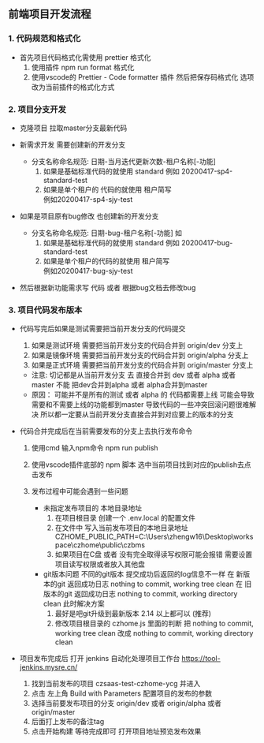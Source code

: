 ## 前端项目开发流程

### 1. 代码规范和格式化

- 首先项目代码格式化需使用 prettier 格式化  
    1. 使用插件 npm run format  格式化
    2. 使用vscode的 Prettier - Code formatter 插件 然后把保存码格式化 选项改为当前插件的格式化方式
    
### 2. 项目分支开发

- 克隆项目 拉取master分支最新代码

- 新需求开发 需要创建新的开发分支 
    - 分支名称命名规范: 日期-当月迭代更新次数-租户名称[-功能]  
        1. 如果是基础标准代码的就使用 standard
            例如 20200417-sp4-standard-test 
        2. 如果是单个租户的 代码的就使用 租户简写  
            例如20200417-sp4-sjy-test
- 如果是项目原有bug修改 也创建新的开发分支
    - 分支名称命名规范: 日期-bug-租户名称[-功能]  如
        1. 如果是基础标准代码的就使用 standard
            例如 20200417-bug-standard-test 
        2. 如果是单个租户的代码的就使用 租户简写  
            例如20200417-bug-sjy-test
- 然后根据新功能需求写 代码 或者 根据bug文档去修改bug


### 3. 项目代码发布版本

- 代码写完后如果是测试需要把当前开发分支的代码提交 
    1. 如果是测试环境 需要把当前开发分支的代码合并到 origin/dev 分支上 
    2. 如果是镜像环境 需要把当前开发分支的代码合并到 origin/alpha 分支上
    3. 如果是正式环境 需要把当前开发分支的代码合并到 origin/master 分支上  
    - 注意: 
        切记都是从当前开发分支 去 直接合并到 dev 或者 alpha  或者 master 不能 把dev合并到alpha 或者 alpha合并到master
    - 原因： 
        可能并不是所有的测试 或者 alpha 的 代码都需要上线  可能会导致需要和不需要上线的功能都到master 导致代码的一些冲突回滚问题很难解决 所以都一定要从当前开发分支直接合并到对应要上的版本的分支

- 代码合并完成后在当前需要发布的分支上去执行发布命令
    1. 使用cmd 输入npm命令 npm run publish
    2. 使用vscode插件底部的 npm 脚本 选中当前项目找到对应的publish去点击发布

    3. 发布过程中可能会遇到一些问题
        - 未指定发布项目的 本地目录地址
            1. 在项目根目录 创建一个 .env.local 的配置文件
            2. 在文件中 写入当前发布项目的本地目录地址      
                CZHOME_PUBLIC_PATH=C:\Users\zhengw16\Desktop\workspace\czhome\public\czbms
            3. 如果项目在C盘 或者 没有完全取得读写权限可能会报错 需要设置项目读写权限或者放入其他盘
        - git版本问题 不同的git版本 提交成功后返回的log信息不一样
            在 新版本的git 返回成功日志 
            nothing to commit, working tree clean
            在 旧版本的git 返回成功日志
            nothing to commit, working directory clean
            此时解决方案
            1. 最好是吧git升级到最新版本 2.14 以上都可以 (推荐)
            2. 修改项目根目录的 czhome.js 里面的判断 把 nothing to commit, working tree clean 改成  nothing to commit, working directory clean
   
- 项目发布完成后 打开 jenkins 自动化处理项目工作台 https://tool-jenkins.mysre.cn/
    1. 找到当前发布的项目 czsaas-test-czhome-ycg 并进入
    2. 点击 左上角 Build with Parameters  配置项目的发布的参数
    3. 选择当前要发布项目的分支 origin/dev 或者  origin/alpha 或者 origin/master
    4. 后面打上发布的备注tag
    5. 点击开始构建 等待完成即可 打开项目地址预览发布效果
